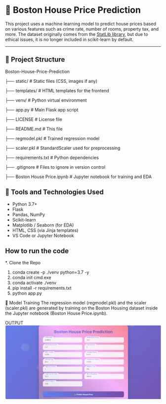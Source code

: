 # 🏡 Boston House Price Prediction

This project uses a machine learning model to predict house prices based on various features such as crime rate, number of rooms, property tax, and more. The dataset originally comes from the [StatLib library](http://lib.stat.cmu.edu/datasets/boston), but due to ethical issues, it is no longer included in scikit-learn by default.

---

## 📁 Project Structure
Boston-House-Price-Prediction

├── static/ # Static files (CSS, images if any)

├── templates/ # HTML templates for the frontend

├── venv/ # Python virtual environment

├── app.py # Main Flask app script

├── LICENSE # License file

├── README.md # This file

├── regmodel.pkl # Trained regression model

├── scaler.pkl # StandardScaler used for preprocessing

├── requirements.txt # Python dependencies

├── .gitignore # Files to ignore in version control

├── Boston House Price.ipynb # Jupyter notebook for training and EDA

## 🧰 Tools and Technologies Used

- Python 3.7+
- Flask
- Pandas, NumPy
- Scikit-learn
- Matplotlib / Seaborn (for EDA)
- HTML, CSS (via Jinja templates)
- VS Code or Jupyter Notebook


How to run the code
--------------------------
*. Clone the Repo
1. conda create -p ./venv python=3.7 -y
2. conda init cmd.exe
3. conda activate ./venv
4. pip install -r requirements.txt
5. python app.py

🧪 Model Training
The regression model (regmodel.pkl) and the scaler (scaler.pkl) are generated by training on the Boston Housing dataset inside the Jupyter notebook (Boston House Price.ipynb).

OUTPUT
![UI](static/output_images/Boston1.png)
